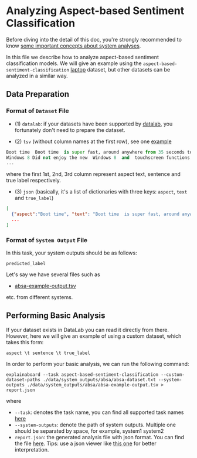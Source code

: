 # Analyzing Aspect-based Sentiment Classification

Before diving into the detail of this doc, you're strongly recommended to know [some
important concepts about system analyses](concepts_about_system_analysis.md).

In this file we describe how to analyze aspect-based sentiment classification models.
We will give an example using the `aspect-based-sentiment-classification` [laptop](https://github.com/neulab/ExplainaBoard/blob/main/data/system_outputs/absa/test-aspect.tsv) dataset, but other datasets
can be analyzed in a similar way.

## Data Preparation

### Format of `Dataset` File

* (1) `datalab`: if your datasets have been supported by [datalab](https://github.com/ExpressAI/DataLab/tree/main/datasets),
    you fortunately don't need to prepare the dataset.

* (2) `tsv` (without column names at the first row), see one [example](https://github.com/neulab/ExplainaBoard/blob/main/data/system_outputs/absa/absa-dataset.tsv)

```python
Boot time  Boot time  is super fast, around anywhere from 35 seconds to 1 minute. positive
Windows 8 Did not enjoy the new  Windows 8  and  touchscreen functions . negative
...
```

where the first 1st, 2nd, 3rd column represent aspect text, sentence and true label respectively.

* (3) `json` (basically, it's a list of dictionaries with three keys: `aspect`, `text` and `true_label`)

```json
[
  {"aspect":"Boot time", "text": "Boot time  is super fast, around anywhere from 35 seconds to 1 minute.", "true_label": "positive"},
  ...
]
```

### Format of `System Output` File

In this task, your system outputs should be as follows:

```
predicted_label
```

Let's say we have several files such as

* [absa-example-output.tsv](https://github.com/neulab/ExplainaBoard/blob/main/data/system_outputs/absa/absa-example-output.tsv)

etc. from different systems.

## Performing Basic Analysis

If your dataset exists in DataLab you can read it directly from there. However, here
we will give an example of using a custom dataset, which takes this form:

```
aspect \t sentence \t true_label 
```

In order to perform your basic analysis, we can run the following command:

```shell
explainaboard --task aspect-based-sentiment-classification --custom-dataset-paths ./data/system_outputs/absa/absa-dataset.txt --system-outputs ./data/system_outputs/absa/absa-example-output.tsv > report.json
```

where

* `--task`: denotes the task name, you can find all supported task names [here](https://github.com/neulab/ExplainaBoard/blob/main/docs/supported_tasks.md)
* `--system-outputs`: denote the path of system outputs. Multiple one should be
  separated by space, for example, system1 system2
* `report.json`: the generated analysis file with json format. You can find the file [here](https://github.com/neulab/ExplainaBoard/blob/main/data/reports/report_absa.json). Tips: use a json viewer
                  like [this one](http://jsonviewer.stack.hu/) for better interpretation.
